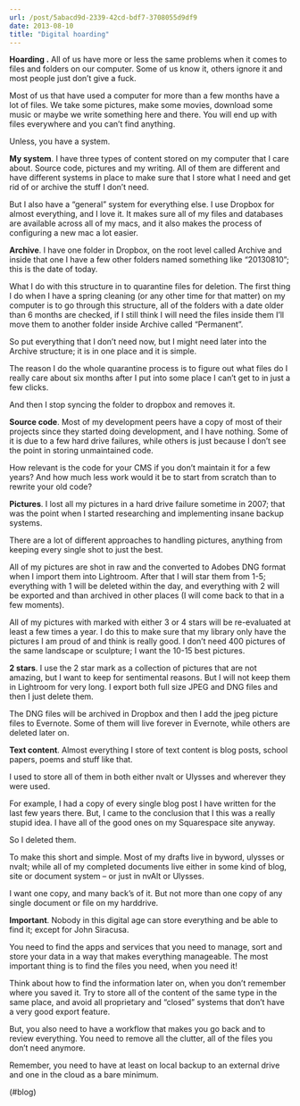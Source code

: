 ```yaml
---
url: /post/5abacd9d-2339-42cd-bdf7-3708055d9df9
date: 2013-08-10
title: "Digital hoarding"
---
```


**Hoarding .** All of us have more or less the same problems when it comes to files and folders on our computer. Some of us know it, others ignore it and most people just don&#8217;t give a fuck.



Most of us that have used a computer for more than a few months have a lot of files. We take some pictures, make some movies, download some music or maybe we write something here and there. You will end up with files everywhere and you can&#8217;t find anything.



Unless, you have a system.



**My system**. I have three types of content stored on my computer that I care about. Source code, pictures and my writing. All of them are different and have different systems in place to make sure that I store what I need and get rid of or archive the stuff I don&#8217;t need.



But I also have a &#8220;general&#8221; system for everything else. I use Dropbox for almost everything, and I love it. It makes sure all of my files and databases are available across all of my macs, and it also makes the process of configuring a new mac a lot easier.



**Archive**. I have one folder in Dropbox, on the root level called Archive and inside that one I have a few other folders named something like &#8220;20130810&#8221;; this is the date of today.



What I do with this structure in to quarantine files for deletion. The first thing I do when I have a spring cleaning (or any other time for that matter) on my computer is to go through this structure, all of the folders with a date older than 6 months are checked, if I still think I will need the files inside them I&#8217;ll move them to another folder inside Archive called &#8220;Permanent&#8221;.



So put everything that I don&#8217;t need now, but I might need later into the Archive structure; it is in one place and it is simple.



The reason I do the whole quarantine process is to figure out what files do I really care about six months after I put into some place I can&#8217;t get to in just a few clicks.



And then I stop syncing the folder to dropbox and removes it.



**Source code**. Most of my development peers have a copy of most of their projects since they started doing development, and I have nothing. Some of it is due to a few hard drive failures, while others is just because I don&#8217;t see the point in storing unmaintained code.



How relevant is the code for your CMS if you don&#8217;t maintain it for a few years? And how much less work would it be to start from scratch than to rewrite your old code?



**Pictures**. I lost all my pictures in a hard drive failure sometime in 2007; that was the point when I started researching and implementing insane backup systems.



There are a lot of different approaches to handling pictures, anything from keeping every single shot to just the best.



All of my pictures are shot in raw and the converted to Adobes DNG format when I import them into Lightroom. After that I will star them from 1-5; everything with 1 will be deleted within the day, and everything with 2 will be exported and than archived in other places (I will come back to that in a few moments).



All of my pictures with marked with either 3 or 4 stars will be re-evaluated at least a few times a year. I do this to make sure that my library only have the pictures I am proud of and think is really good. I don&#8217;t need 400 pictures of the same landscape or sculpture; I want the 10-15 best pictures.



**2 stars**. I use the 2 star mark as a collection of pictures that are not amazing, but I want to keep for sentimental reasons. But I will not keep them in Lightroom for very long. I export both full size JPEG and DNG files and then I just delete them.



The DNG files will be archived in Dropbox and then I add the jpeg picture files to Evernote. Some of them will live forever in Evernote, while others are deleted later on.



**Text content**. Almost everything I store of text content is blog posts, school papers, poems and stuff like that.



I used to store all of them in both either nvalt or Ulysses and wherever they were used.



For example, I had a copy of every single blog post I have written for the last few years there. But, I came to the conclusion that I this was a really stupid idea. I have all of the good ones on my Squarespace site anyway.



So I deleted them.



To make this short and simple. Most of my drafts live in byword, ulysses or nvalt; while all of my completed documents live either in some kind of blog, site or document system – or just in nvAlt or Ulysses.



I want one copy, and many back&#8217;s of it. But not more than one copy of any single document or file on my harddrive.



**Important**. Nobody in this digital age can store everything and be able to find it; except for John Siracusa.



You need to find the apps and services that you need to manage, sort and store your data in a way that makes everything manageable. The most important thing is to find the files you need, when you need it!



Think about how to find the information later on, when you don&#8217;t remember where you saved it. Try to store all of the content of the same type in the same place, and avoid all proprietary and &#8220;closed&#8221; systems that don&#8217;t have a very good export feature.



But, you also need to have a workflow that makes you go back and to review everything. You need to remove all the clutter, all of the files you don&#8217;t need anymore.



Remember, you need to have at least on local backup to an external drive and one in the cloud as a bare minimum.



(#blog)